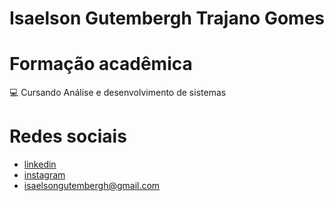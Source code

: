# Isaelson Gutembergh Trajano Gomes 
# Formação acadêmica 
💻 Cursando Análise e desenvolvimento de sistemas
# Redes sociais 
* [linkedin](https://www.linkedin.com/in/isaelson-gutembergh-40a3861a6/)  
* [instagram](https://www.instagram.com/isaelson_g/)
* isaelsongutembergh@gmail.com
